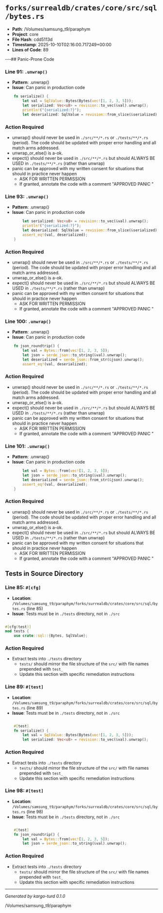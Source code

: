 # `forks/surrealdb/crates/core/src/sql/bytes.rs`

- **Path**: /Volumes/samsung_t9/paraphym
- **Project**: core
- **File Hash**: cdd5113d  
- **Timestamp**: 2025-10-10T02:16:00.717249+00:00  
- **Lines of Code**: 89

---## Panic-Prone Code


### Line 91: `.unwrap()`

- **Pattern**: .unwrap()
- **Issue**: Can panic in production code

```rust
	fn serialize() {
		let val = SqlValue::Bytes(Bytes(vec![1, 2, 3, 5]));
		let serialized: Vec<u8> = revision::to_vec(&val).unwrap();
		println!("{serialized:?}");
		let deserialized: SqlValue = revision::from_slice(&serialized).unwrap();
```

### Action Required

- unwrap() should never be used in `./src/**/*.rs` or `./tests/**/*.rs` (period). The code should be updated with proper error handling and all match arms addressed.
- unwrap_or_else() is a-ok. 
- expect() should never be used in `./src/**/*.rs` but should ALWAYS BE USED in `./tests/**/*.rs` (rather than unwrap)
- panic can be approved with my written consent for situations that should in practice never happen  
  - ASK FOR WRITTEN PERMISSION
  - If granted, annotate the code with a comment "APPROVED PANIC "


### Line 93: `.unwrap()`

- **Pattern**: .unwrap()
- **Issue**: Can panic in production code

```rust
		let serialized: Vec<u8> = revision::to_vec(&val).unwrap();
		println!("{serialized:?}");
		let deserialized: SqlValue = revision::from_slice(&serialized).unwrap();
		assert_eq!(val, deserialized);
	}
```

### Action Required

- unwrap() should never be used in `./src/**/*.rs` or `./tests/**/*.rs` (period). The code should be updated with proper error handling and all match arms addressed.
- unwrap_or_else() is a-ok. 
- expect() should never be used in `./src/**/*.rs` but should ALWAYS BE USED in `./tests/**/*.rs` (rather than unwrap)
- panic can be approved with my written consent for situations that should in practice never happen  
  - ASK FOR WRITTEN PERMISSION
  - If granted, annotate the code with a comment "APPROVED PANIC "


### Line 100: `.unwrap()`

- **Pattern**: .unwrap()
- **Issue**: Can panic in production code

```rust
	fn json_roundtrip() {
		let val = Bytes::from(vec![1, 2, 3, 5]);
		let json = serde_json::to_string(&val).unwrap();
		let deserialized = serde_json::from_str(&json).unwrap();
		assert_eq!(val, deserialized);
```

### Action Required

- unwrap() should never be used in `./src/**/*.rs` or `./tests/**/*.rs` (period). The code should be updated with proper error handling and all match arms addressed.
- unwrap_or_else() is a-ok. 
- expect() should never be used in `./src/**/*.rs` but should ALWAYS BE USED in `./tests/**/*.rs` (rather than unwrap)
- panic can be approved with my written consent for situations that should in practice never happen  
  - ASK FOR WRITTEN PERMISSION
  - If granted, annotate the code with a comment "APPROVED PANIC "


### Line 101: `.unwrap()`

- **Pattern**: .unwrap()
- **Issue**: Can panic in production code

```rust
		let val = Bytes::from(vec![1, 2, 3, 5]);
		let json = serde_json::to_string(&val).unwrap();
		let deserialized = serde_json::from_str(&json).unwrap();
		assert_eq!(val, deserialized);
	}
```

### Action Required

- unwrap() should never be used in `./src/**/*.rs` or `./tests/**/*.rs` (period). The code should be updated with proper error handling and all match arms addressed.
- unwrap_or_else() is a-ok. 
- expect() should never be used in `./src/**/*.rs` but should ALWAYS BE USED in `./tests/**/*.rs` (rather than unwrap)
- panic can be approved with my written consent for situations that should in practice never happen  
  - ASK FOR WRITTEN PERMISSION
  - If granted, annotate the code with a comment "APPROVED PANIC "

## Tests in Source Directory


### Line 85: `#[cfg]`

- **Location**: `/Volumes/samsung_t9/paraphym/forks/surrealdb/crates/core/src/sql/bytes.rs` (line 85)
- **Issue**: Tests must be in `./tests` directory, not in `./src`

```rust

#[cfg(test)]
mod tests {
	use crate::sql::{Bytes, SqlValue};

```

### Action Required

- Extract tests into `./tests` directory
  - `tests/` should mirror the file structure of the `src/` with file names prepended with `test_`
  - Update this section with specific remediation instructions
  


### Line 89: `#[test]`

- **Location**: `/Volumes/samsung_t9/paraphym/forks/surrealdb/crates/core/src/sql/bytes.rs` (line 89)
- **Issue**: Tests must be in `./tests` directory, not in `./src`

```rust

	#[test]
	fn serialize() {
		let val = SqlValue::Bytes(Bytes(vec![1, 2, 3, 5]));
		let serialized: Vec<u8> = revision::to_vec(&val).unwrap();
```

### Action Required

- Extract tests into `./tests` directory
  - `tests/` should mirror the file structure of the `src/` with file names prepended with `test_`
  - Update this section with specific remediation instructions
  


### Line 98: `#[test]`

- **Location**: `/Volumes/samsung_t9/paraphym/forks/surrealdb/crates/core/src/sql/bytes.rs` (line 98)
- **Issue**: Tests must be in `./tests` directory, not in `./src`

```rust

	#[test]
	fn json_roundtrip() {
		let val = Bytes::from(vec![1, 2, 3, 5]);
		let json = serde_json::to_string(&val).unwrap();
```

### Action Required

- Extract tests into `./tests` directory
  - `tests/` should mirror the file structure of the `src/` with file names prepended with `test_`
  - Update this section with specific remediation instructions
  

---

*Generated by kargo-turd 0.1.0*

/Volumes/samsung_t9/paraphym